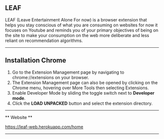 ## LEAF

LEAF (Leave Entertainment Alone For now) is a browser extension that helps you stay conscious of what you are consuming on websites for now it focuses on Youtube and reminds you of your primary objectives of being on the site to make your consumption on the web more deliberate and less reliant on recommendation algorithms.

---

## Installation Chrome

1. Go to the Extension Management page by navigating to chrome://extensions on your browser.
2. The Extension Management page can also be opened by clicking on the Chrome menu, hovering over More Tools then selecting Extensions.
3. Enable Developer Mode by sliding the toggle switch next to **Developer mode**.
4. Click the **LOAD UNPACKED** button and select the extension directory.

---

** Website **

https://leaf-web.herokuapp.com/home

---
